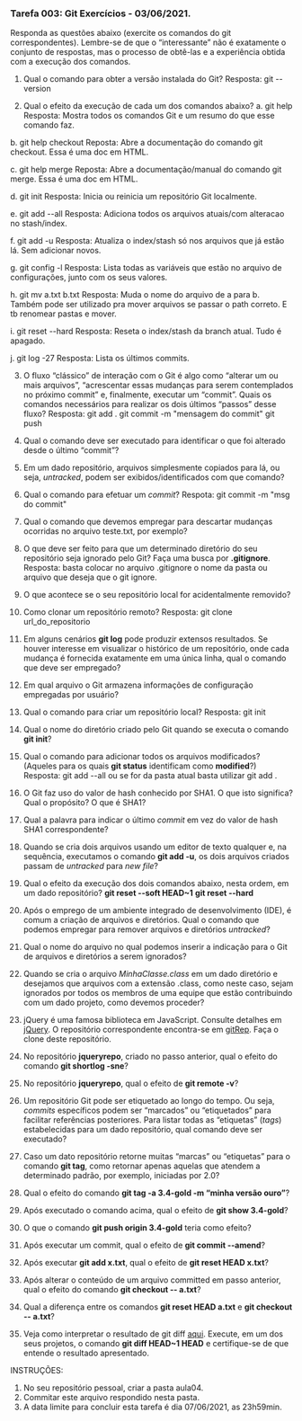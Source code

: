 ### Tarefa 003: Git Exercícios - 03/06/2021.

Responda as questões abaixo (exercite os comandos do git correspondentes). Lembre-se de que o “interessante” não é exatamente o conjunto de respostas, mas o processo de obtê-las e a experiência obtida com a execução dos comandos.

1. Qual o comando para obter a versão instalada do Git?
Resposta: git --version

2. Qual o efeito da execução de cada um dos comandos abaixo?
  a. git help
	Resposta: Mostra todos os comandos Git e um resumo do que esse comando faz.
	
  b. git help checkout
Reposta: Abre a documentação do comando git checkout. Essa é uma doc em HTML.

  c. git help merge
Reposta: Abre a documentação/manual do comando git merge. Essa é uma doc em HTML.

  d. git init
Resposta: Inicia ou reinicia um repositório Git localmente.

  e. git add --all
Resposta: Adiciona todos os arquivos atuais/com alteracao no stash/index.

  f. git add -u
Resposta: Atualiza o index/stash só nos arquivos que já estão lá. Sem adicionar novos.

  g. git config -l
Resposta: Lista todas as variáveis que estão no arquivo de configurações, junto com os seus valores.

  h. git mv a.txt b.txt
Resposta: Muda o nome do arquivo de a para b. Também pode ser utilizado pra mover arquivos se passar o path correto. E tb renomear pastas e mover.

  i. git reset --hard
Resposta: Reseta o index/stash da branch atual. Tudo é apagado.

  j. git log -27
Resposta: Lista os últimos commits.

3. O fluxo “clássico” de interação com o Git é algo como “alterar um ou mais arquivos”, “acrescentar essas mudanças para serem contemplados no próximo commit” e, finalmente, executar um “commit”. Quais os comandos necessários para realizar os dois últimos “passos” desse fluxo?
Resposta: 
git add .
git commit -m "mensagem do commit"
git push

4. Qual o comando deve ser executado para identificar o que foi alterado desde o último “commit”?

5. Em um dado repositório, arquivos simplesmente copiados para lá, ou seja, _untracked_, podem ser exibidos/identificados com que comando?

6. Qual o comando para efetuar um _commit_?
Respota: git commit -m "msg do commit"

7. Qual o comando que devemos empregar para descartar mudanças ocorridas no arquivo teste.txt, por exemplo?

8. O que deve ser feito para que um determinado diretório do seu repositório seja ignorado pelo Git? Faça uma busca por **.gitignore**.
Resposta: basta colocar no arquivo .gitignore o nome da pasta ou arquivo que deseja que o git ignore.

9. O que acontece se o seu repositório local for acidentalmente removido?

10. Como clonar um repositório remoto?
Resposta: git clone url_do_repositorio

11. Em alguns cenários **git log** pode produzir extensos resultados. Se houver interesse em visualizar o histórico de um repositório, onde cada mudança é fornecida exatamente em uma única linha, qual o comando que deve ser empregado?

12. Em qual arquivo o Git armazena informações de configuração empregadas por usuário?

13. Qual o comando para criar um repositório local?
Resposta: git init

14. Qual o nome do diretório criado pelo Git quando se executa o comando **git init**?

15. Qual o comando para adicionar todos os arquivos modificados? (Aqueles para os quais **git status** identificam como **modified**?)
Resposta: git add --all ou se for da pasta atual basta utilizar git add .

16. O Git faz uso do valor de hash conhecido por SHA1. O que isto significa? Qual o propósito? O que é SHA1?

17. Qual a palavra para indicar o último _commit_ em vez do valor de hash SHA1 correspondente?

18. Quando se cria dois arquivos usando um editor de texto qualquer e, na sequência, executamos o comando **git add -u**, os dois arquivos criados passam de _untracked_ para _new file_?
19. Qual o efeito da execução dos dois comandos abaixo, nesta ordem, em um dado repositório?
**git reset --soft HEAD~1**
**git reset --hard**
20. Após o emprego de um ambiente integrado de desenvolvimento (IDE), é comum a criação de arquivos e diretórios. Qual o comando que podemos empregar para remover arquivos e diretórios _untracked_?
21. Qual o nome do arquivo no qual podemos inserir a indicação para o Git de arquivos e diretórios a serem ignorados?
22. Quando se cria o arquivo _MinhaClasse.class_ em um dado diretório e desejamos que arquivos com a extensão .class, como neste caso, sejam ignorados por todos os membros de uma equipe que estão contribuindo com um dado projeto, como devemos proceder?
23. jQuery é uma famosa biblioteca em JavaScript. Consulte detalhes em [jQuery](http://jquery.com). O repositório correspondente encontra-se em [gitRep](https://github.com/jquery/jquery.git). Faça o clone deste repositório.
24. No repositório **jqueryrepo**, criado no passo anterior, qual o efeito do comando
**git shortlog -sne**?
25. No repositório **jqueryrepo**, qual o efeito de **git remote -v**?
26. Um repositório Git pode ser etiquetado ao longo do tempo. Ou seja, _commits_ específicos podem ser “marcados” ou “etiquetados” para facilitar referências posteriores. Para listar todas as “etiquetas” (_tags_) estabelecidas para um dado repositório, qual comando deve ser executado?
27. Caso um dato repositório retorne muitas “marcas” ou “etiquetas” para o comando **git tag**, como retornar apenas aquelas que atendem a determinado padrão, por exemplo, iniciadas por 2.0?
28. Qual o efeito do comando **git tag -a 3.4-gold -m “minha versão ouro”**?
29. Após executado o comando acima, qual o efeito de **git show 3.4-gold**?
30. O que o comando **git push origin 3.4-gold** teria como efeito?
31. Após executar um commit, qual o efeito de **git commit --amend**?
32. Após executar **git add x.txt**, qual o efeito de **git reset HEAD x.txt**?
33. Após alterar o conteúdo de um arquivo committed em passo anterior, qual o efeito do comando **git checkout -- a.txt**?
34. Qual a diferença entre os comandos **git reset HEAD a.txt** e **git checkout -- a.txt**?
35. Veja como interpretar o resultado de git diff [aqui](https://medium.com/therobinkim/how-to-read-a-git-diff-6c87a9dc47c5). Execute, em um dos seus projetos, o comando **git diff HEAD~1 HEAD** e certifique-se de que entende o resultado apresentado.



INSTRUÇÕES:

1. No seu repositório pessoal, criar a pasta aula04.
2. Commitar este arquivo respondido nesta pasta.
3. A data limite para concluir esta tarefa é dia 07/06/2021, as 23h59min.











</DIV/>
